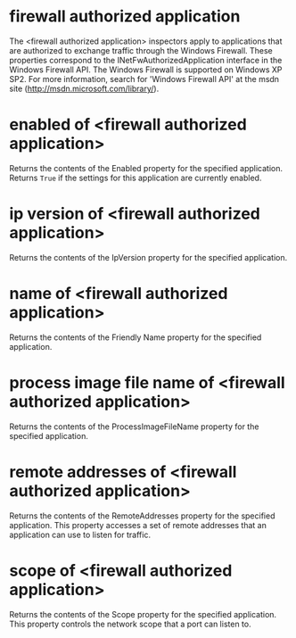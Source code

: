 # firewall authorized application

The &lt;firewall authorized application&gt; inspectors apply to applications that are authorized to exchange traffic through the Windows Firewall. These properties correspond to the INetFwAuthorizedApplication interface in the Windows Firewall API. The Windows Firewall is supported on Windows XP SP2. For more information, search for &#39;Windows Firewall API&#39; at the msdn site (http://msdn.microsoft.com/library/).

# enabled of &lt;firewall authorized application&gt;

Returns the contents of the Enabled property for the specified application. Returns `True` if the settings for this application are currently enabled.

# ip version of &lt;firewall authorized application&gt;

Returns the contents of the IpVersion property for the specified application.

# name of &lt;firewall authorized application&gt;

Returns the contents of the Friendly Name property for the specified application.

# process image file name of &lt;firewall authorized application&gt;

Returns the contents of the ProcessImageFileName property for the specified application.

# remote addresses of &lt;firewall authorized application&gt;

Returns the contents of the RemoteAddresses property for the specified application. This property accesses a set of remote addresses that an application can use to listen for traffic.

# scope of &lt;firewall authorized application&gt;

Returns the contents of the Scope property for the specified application. This property controls the network scope that a port can listen to.
